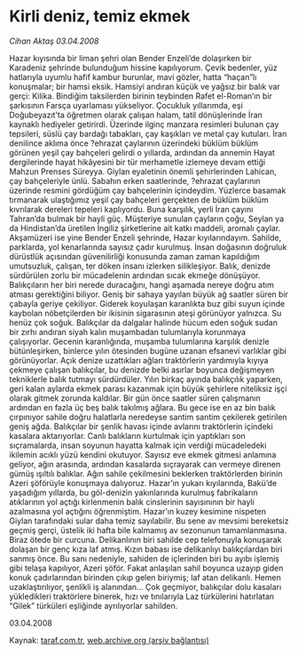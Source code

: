 # Kirli deniz, temiz ekmek

*Cihan Aktaş 03.04.2008*

<div class="yazi">Hazar kıyısında bir liman şehri olan Bender Enzeli’de dolaşırken bir Karadeniz şehrinde bulunduğum hissine kapılıyorum. Çevik bedenler, yüz hatlarıyla uyumlu hafif kambur burunlar, mavi gözler, hatta “haçan”lı konuşmalar; bir hamsi eksik. Hamsiyi andıran küçük ve yağsız bir balık var gerçi: Kilika. 
Bindiğim taksilerden birinin teybinden Rafet el-Roman’ın bir şarkısının Farsça uyarlaması yükseliyor. 
Çocukluk yıllarımda, eşi Doğubeyazıt’ta öğretmen olarak çalışan halam, tatil dönüşlerinde İran kaynaklı hediyeler getirirdi. Üzerinde ilginç manzara resimleri bulunan çay tepsileri, süslü çay bardağı tabakları, çay kaşıkları ve metal çay kutuları. İran denilince aklıma önce ?ehrazat çaylarının üzerindeki büklüm büklüm görünen yeşil çay bahçeleri gelirdi o yıllarda, ardından da annemin Hayat dergilerinde hayat hikâyesini bir tür merhametle izlemeye devam ettiği Mahzun Prenses Süreyya. 
Giylan eyaletinin önemli şehirlerinden Lahican, çay bahçeleriyle ünlü. Sabahın erken saatlerinde, ?ehrazat çaylarının üzerinde resmini gördüğüm çay bahçelerinin içindeydim. Yüzlerce basamak tırmanarak ulaştığımız yeşil çay bahçeleri gerçekten de büklüm büklüm kıvrılarak dereleri tepeleri kaplıyordu. Buna karşılık, yerli İran çayını Tahran’da bulmak bir hayli güç. Müşteriye sunulan çayların çoğu, Seylan ya da Hindistan’da üretilen İngiliz şirketlerine ait katkı maddeli, aromalı çaylar. 
Akşamüzeri ise yine Bender Enzeli şehrinde, Hazar kıyılarındayım. Sahilde, parklarda, yol kenarlarında sayısız çadır kurulmuş.  
İnsan doğasının doğruluk dürüstlük açısından güvenilirliği konusunda zaman zaman kapıldığım umutsuzluk, çalışan, ter döken insanı izlerken silikleşiyor. Balık, denizde sürdürülen zorlu bir mücadelenin ardından sıcak ekmeğe dönüşüyor.  Balıkçıların her biri nerede duracağını, hangi aşamada nereye doğru atım atması gerektiğini biliyor. Geniş bir sahaya yayılan büyük ağ saatler süren bir çabayla geriye çekiliyor. Giderek koyulaşan karanlıkta buz gibi suyun içinde kaybolan nöbetçilerden bir ikisinin sigarasının ateşi görünüyor yalnızca. Su henüz çok soğuk. Balıkçılar da dalgalar halinde hücum eden soğuk sudan bir zırhı andıran siyah kalın muşambadan tulumlarıyla korunmaya çalışıyorlar. Gecenin karanlığında, muşamba tulumlarına karşılık denizle bütünleşirken, binlerce yılın ötesinden bugüne uzanan efsanevi varlıklar gibi görünüyorlar.   
Açık denize uzattıkları ağları traktörlerin yardımıyla kıyıya çekmeye çalışan balıkçılar, bu denizde belki asırlar boyunca değişmeyen tekniklerle balık tutmayı sürdürdüler. Yılın birkaç ayında balıkçılık yaparken, geri kalan aylarda ekmek parası kazanmak için büyük şehirlere niteliksiz işçi olarak gitmek zorunda kaldılar.  
Bir gün önce saatler süren çalışmanın ardından en fazla üç beş balık takılmış ağlara. Bu gece ise en az bin balık çırpınıyor sahile doğru halatlarla neredeyse santim santim çekilerek getirilen geniş ağda. Balıkçılar bir şenlik havası içinde avlarını traktörlerin içindeki kasalara aktarıyorlar. Canlı balıkların kurtulmak için yaptıkları son sıçramalarda, insan soyunun hayatta kalmak için verdiği mücadeledeki ikilemin acıklı yüzü kendini okutuyor. Sayısız eve ekmek gitmesi anlamına geliyor, ağın arasında, ardından kasalarda sıçrayarak can vermeye direnen gümüş ışıltılı balıklar.
Ağın sahile çekilmesini beklerken traktörlerden birinin Azeri şöförüyle konuşmaya dalıyoruz. Hazar’ın yukarı kıyılarında, Bakü’de yaşadığım yıllarda, bu göl-denizin yakınlarında kurulmuş fabrikaların atıklarının yol açtığı kirlenmenin balık cinslerinin sayısınının bir hayli azalmasına yol açtığını öğrenmiştim. 
Hazar’ın kuzey kesimine nispeten Giylan tarafındaki sular daha temiz sayılabilir. Bu sene av mevsimi bereketsiz geçmiş gerçi, üstelik iki hafta bile kalmamış av sezonunun tamamlanmasına.  
Biraz ötede bir curcuna. Delikanlının biri sahilde cep telefonuyla konuşarak dolaşan bir genç kıza laf atmış. Kızın babası ise delikanlıyı balıkçılardan biri sanmış önce. Bu sanı nedeniyle, sahiden de içlerinden biri bu ayıbı işlemiş gibi telaşa kapılıyor, Azeri şöför. Fakat anlaşılan sahil boyunca uzayıp giden konuk çadırlarından birinden çıkıp gelen biriymiş; laf atan delikanlı. Hemen uzaklaştırılıyor, şenlikli iş alanından…
Çok geçmiyor, balıkçılar dolu kasaları yükledikleri traktörlere binerek, hızı ve tınılarıyla Laz türkülerini hatırlatan “Gilek” türküleri eşliğinde ayrılıyorlar sahilden.

03.04.2008</div>

Kaynak: [taraf.com.tr](m), [web.archive.org (arşiv bağlantısı)](http://web.archive.org/web/20101201060403/http://taraf.com.tr/cihan-aktas/makale-kirli-deniz-temiz-ekmek.htm)
